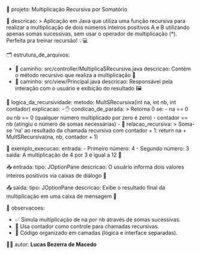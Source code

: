 📁 projeto: Multiplicação Recursiva por Somatório

📝 descricao: >
  Aplicação em Java que utiliza uma função recursiva para realizar a multiplicação
  de dois números inteiros positivos A e B utilizando apenas somas sucessivas,
  sem usar o operador de multiplicação (*). Perfeita pra treinar recursão! 💡💻

🗂️ estrutura_de_arquivos:
  - 📄 caminho: src/controller/MultiplicaSRecursiva.java
    descricao: Contém o método recursivo que realiza a multiplicação 💭
  - 📄 caminho: src/view/Principal.java
    descricao: Responsável pela interação com o usuário e exibição do resultado 🖼️

🧠 logica_da_recursividade:
  metodo: MultSRecursiva(int na, int nb, int contador)
  explicacao:
    - ✋ condicao_de_parada: >
        Retorna 0 se:
        - na == 0 ou nb == 0 (qualquer número multiplicado por zero é zero)
        - contador == nb (atingiu o número de somas necessárias)
    - 🔁 relacao_recursiva: >
        Soma-se 'na' ao resultado da chamada recursiva com contador + 1:
        return na + MultSRecursiva(na, nb, contador + 1)

💬 exemplo_execucao:
  entrada:
    - Primeiro número: 4
    - Segundo número: 3
  saida: A multiplicação de 4 por 3 é igual a 12 🎯

📥 entrada:
  tipo: JOptionPane
  descricao: O usuário informa dois valores inteiros positivos via caixas de diálogo 🧾

📤 saida:
  tipo: JOptionPane
  descricao: Exibe o resultado final da multiplicação em uma caixa de mensagem 📢

📌 observacoes:
  - ✅ Simula multiplicação de na por nb através de somas sucessivas.
  - 🧮 Usa contador como controle para chamadas recursivas.
  - 🧼 Código organizado em camadas (lógica e interface separadas).

👨‍💻 autor: **Lucas Bezerra de Macedo**
